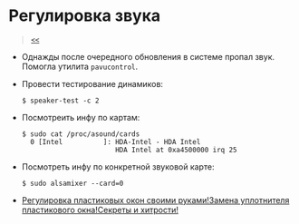 # Регулировка звука

> [`<<`](index.md)

- Однажды после очередного обновления в системе пропал звук. Помогла утилита `pavucontrol`.

- Провести тестирование динамиков:

  ```
  $ speaker-test -c 2
  ```

- Посмотреить инфу по картам:

  ```
  $ sudo cat /proc/asound/cards
    0 [Intel          ]: HDA-Intel - HDA Intel
                         HDA Intel at 0xa4500000 irq 25
  ```

- Посмотреть инфу по конкретной звуковой карте:

  ```
  $ sudo alsamixer --card=0
  ```

- [Регулировка пластиковых окон своими руками!Замена уплотнителя пластикового окна!Секреты и хитрости!](https://youtu.be/a_WGBG_a_ss)

